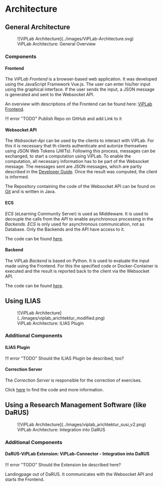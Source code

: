 # Architecture

## General Architecture

<figure markdown>
  ![ViPLab Architecture](../images/ViPLab-Architecture.svg)
  <figcaption>ViPLab Architecture: General Overview</figcaption>
</figure>

### Components

#### Frontend
The *ViPLab Frontend* is a browser-based web application. 
It was developed using the JavaScript Framework Vue.js. 
The user can enter his/her input using the graphical interface. 
If the user sends the input, a JSON message is generated and sent to the Websocket API.


An overview with descriptions of the Frontend can be found here: [ViPLab Frontend](../viplab-frontend/frontend.md).

!!! error "TODO"
    Publish Repo on GitHub and add Link to it

#### Websocket API

The *Websocket-Api* can be used by the clients to interact with ViPLab. 
For this it is necessary that th clients authenticate and autorize themselves using JSON Web Tokens (JWTs). 
Following this process, messages can be exchanged, to start a computation using ViPLab. 
To enable the computation, all necessary information has to be part of the Websocket message. 
The messages sent are JSON messages, which are partly described in the [Developer Guide](../viplab3.0/index.md). 
Once the result was computed, the client is informed. 

The Repository containing the code of the Websocket API can be found on [Git](https://github.com/VirtualProgrammingLab/viplab-websocket-api) and is written in Java. 

#### ECS

*ECS* (eLearning Community Server) is used as Middleware. 
It is used to decouple the calls from the *API* to enable asynchronous processing in the *Backends*. 
*ECS* is only used for asynchronous communication, not as Database. 
Only the Backends and the API have access to it. 

The code can be found [here](https://git.freeit.de/ecs4).

#### Backend

The ViPLab *Backend* is based on Python. 
It is used to evaluate the input made using the Frontend. 
For this the specified code or Docker-Container is executed and the result is reported back to the client via the Websocket API.

The code can be found [here](https://github.com/VirtualProgrammingLab/ViPLab-Backend).

## Using ILIAS

<figure markdown>
  ![ViPLab Architecture](../images/viplab_arichtektur_modified.png)
  <figcaption>ViPLab Architecture: ILIAS Plugin</figcaption>
</figure>

### Additional Components

#### ILIAS Plugin

!!! error "TODO"
    Should the ILIAS Plugin be described, too?

#### Correction Server
The *Correction Server* is responsible for the correction of exercises. 

Click [here](https://git.freeit.de/vipeval) to find the code and more information. 

## Using a Research Management Software (like DaRUS)

<figure markdown>
  ![ViPLab Architecture](../images/viplab_arichtektur_susi_v2.png)
  <figcaption>ViPLab Architecture: Integration into DaRUS</figcaption>
</figure>

### Additional Components

#### DaRUS-ViPLab Extension: ViPLab-Connector - Integration into DaRUS

!!! error "TODO"
    Should the Extension be described here?

Landingpage out of DaRUS. 
It communicates with the Websocket API and starts the Frontend.
